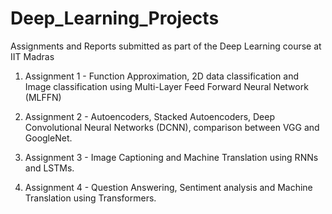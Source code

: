# Deep_Learning_Projects

Assignments and Reports submitted as part of the Deep Learning course at IIT Madras

1) Assignment 1 - Function Approximation, 2D data classification and Image classification using Multi-Layer Feed Forward Neural Network (MLFFN)
   
2) Assignment 2 - Autoencoders, Stacked Autoencoders, Deep Convolutional Neural Networks (DCNN), comparison between VGG and GoogleNet.

3) Assignment 3 - Image Captioning and Machine Translation using RNNs and LSTMs.

4) Assignment 4 - Question Answering, Sentiment analysis and Machine Translation using Transformers.
